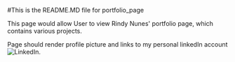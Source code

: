 #This is the README.MD file for portfolio_page 

This page would allow User to view Rindy Nunes' portfolio page, which contains various 
projects. 

Page should render profile picture and links to my personal 
linkedIn account ![LinkedIn](linkedin.com/in/r-nunes-b7b36a143/).

